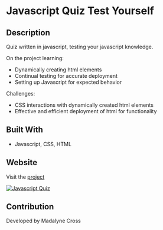 # Javascript Quiz Test Yourself
## Description
Quiz written in javascript, testing your javascript knowledge.

On the project learning: 
* Dynamically creating html elements
* Continual testing for accurate deployment
* Setting up Javascript for expected behavior 


Challenges:
* CSS interactions with dynamically created html elements
* Effective and efficient deployment of html for functionality


## Built With
* Javascript, CSS, HTML
 

## Website
Visit the [project]()

<a href="">
<img src="" alt="Javascript Quiz">
</a>

## Contribution

Developed by Madalyne Cross